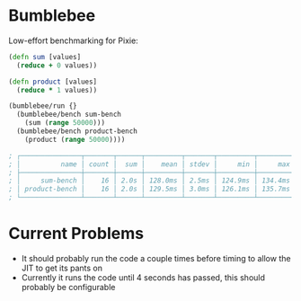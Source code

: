 Bumblebee
=========

Low-effort benchmarking for Pixie:

```clojure
(defn sum [values]
  (reduce + 0 values))

(defn product [values]
  (reduce * 1 values))

(bumblebee/run {}
  (bumblebee/bench sum-bench
    (sum (range 50000)))
  (bumblebee/bench product-bench
    (product (range 50000))))

; ┌───────────────┬───────┬──────┬─────────┬───────┬─────────┬─────────┐
; │          name │ count │  sum │    mean │ stdev │     min │     max │
; ├───────────────┼───────┼──────┼─────────┼───────┼─────────┼─────────┤
; │     sum-bench │    16 │ 2.0s │ 128.0ms │ 2.5ms │ 124.9ms │ 134.4ms │
; │ product-bench │    16 │ 2.0s │ 129.5ms │ 3.0ms │ 126.1ms │ 135.7ms │
; └───────────────┴───────┴──────┴─────────┴───────┴─────────┴─────────┘
```

Current Problems
================

* It should probably run the code a couple times before timing to allow the JIT to get its pants on
* Currently it runs the code until 4 seconds has passed, this should probably be configurable

